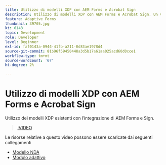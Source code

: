 ```yaml
---
title: Utilizzo di modelli XDP con AEM Forms e Acrobat Sign
description: Utilizzo di modelli XDP con AEM Forms e Acrobat Sign. Un video che descrive come sfruttare i modelli XDP esistenti con l’integrazione AEM Forms e Sign.
feature: Adaptive Forms
thumbnail: 39705.jpg
kt: 6143
topic: Development
role: Developer
level: Beginner
exl-id: faf0143a-0944-41fb-a211-0d83ae1978d4
source-git-commit: 81b96f59450448a3d5b17a61aa025acd60d0cce1
workflow-type: tm+mt
source-wordcount: '67'
ht-degree: 2%

---
```


# Utilizzo di modelli XDP con AEM Forms e Acrobat Sign

Utilizzo dei modelli XDP esistenti con l’integrazione di AEM Forms e Sign.

>[!VIDEO](https://video.tv.adobe.com/v/39705/?quality=9&learn=on)

Le risorse relative a questo video possono essere scaricate dai seguenti collegamenti

* [Modello NDA](assets/nda-agreement-xdp-template.zip)
* [Modulo adattivo](assets/nda-agreement-af-with-xdp-template.zip)
